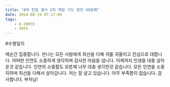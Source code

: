```yaml
---
title: "8차 천일 결사 2차 백일 기도 정진 49일째"
date: 2014-08-19 07:17:09
tags:
    - 8-200th
    - 49th
---
```


#수행일지

매순간 집중합니다. 만나는 모든 사람에게 최선을 다해 귀를 귀울이고 진심으로 대합니다. 어떠한 인연도 소중하게 생각하며 감사한 마음을 냅니다. 이제까지 인생을 대충 살아온것 같습니다. 인연의 소중함도 모른채 너무 대충 생각한것 같습니다. 모든 인연을 소중히하며 최선을 다해서 살아갑니다. 저는 잘 살고 있습니다. 아무 부족함이 없습니다. 감사합니다. 부처님!
